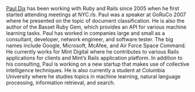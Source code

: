[Paul Dix](http://www.pauldix.net) has been working with Ruby and Rails since 2005 when he first
started attending meetings at <span class="caps">NYC</span>.rb. Paul was a speaker at GoRuCo
2007 where he presented on the topic of document classification. He is
also the author of the Basset Ruby Gem, which provides an <span class="caps">API</span> for
various machine learning tasks. Paul has worked in companies large and
small as a consultant, developer, network engineer, and software
tester. The big names include Google, Microsoft, McAfee, and Air Force
Space Command. He currently works for Mint Digital where he
contributes to various Rails applications for clients and Mint&#8217;s Rails
application platform. In addition to his consulting, Paul is working
on a new startup that makes use of collective intelligence techniques.
He is also currently a student at Columbia University where he studies
topics in machine learning, natural language processing, information
retrieval, and search.</p>



